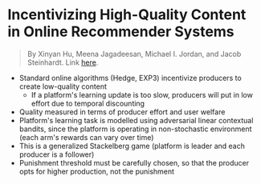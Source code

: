 # Incentivizing High-Quality Content in Online Recommender Systems

> By Xinyan Hu, Meena Jagadeesan, Michael I. Jordan, and Jacob Steinhardt. Link [here](https://arxiv.org/abs/2306.07479). 

- Standard online algorithms (Hedge, EXP3) incentivize producers to create low-quality content  
    - If a platform's learning update is too slow, producers will put in low effort due to temporal discounting 
- Quality measured in terms of producer effort and user welfare 
- Platform's learning task is modelled using adversarial linear contextual bandits, since the platform is operating in non-stochastic environment (each arm's rewards can vary over time)
- This is a generalized Stackelberg game (platform is leader and each producer is a follower)
- Punishment threshold must be carefully chosen, so that the producer opts for higher production, not the punishment 